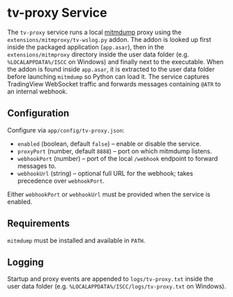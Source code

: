 # tv-proxy Service

The `tv-proxy` service runs a local [mitmdump](https://docs.mitmproxy.org/stable/concepts-mitm-dump/) proxy using the `extensions/mitmproxy/tv-wslog.py` addon. The addon is looked up first inside the packaged application (`app.asar`), then in the `extensions/mitmproxy` directory inside the user data folder (e.g. `%LOCALAPPDATA%/ISCC` on Windows) and finally next to the executable. When the addon is found inside `app.asar`, it is extracted to the user data folder before launching `mitmdump` so Python can load it. The service captures TradingView WebSocket traffic and forwards messages containing `@ATR` to an internal webhook.

## Configuration

Configure via `app/config/tv-proxy.json`:

- `enabled` (boolean, default `false`) – enable or disable the service.
- `proxyPort` (number, default `8888`) – port on which mitmdump listens.
- `webhookPort` (number) – port of the local `/webhook` endpoint to forward messages to.
- `webhookUrl` (string) – optional full URL for the webhook; takes precedence over `webhookPort`.

Either `webhookPort` or `webhookUrl` must be provided when the service is enabled.

## Requirements

`mitmdump` must be installed and available in `PATH`.

## Logging

Startup and proxy events are appended to `logs/tv-proxy.txt` inside the user data folder (e.g. `%LOCALAPPDATA%/ISCC/logs/tv-proxy.txt` on Windows).
